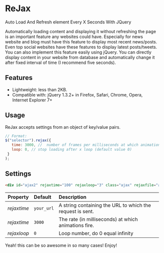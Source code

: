 ReJax
===============


Auto Load And Refresh element Every X Seconds With JQuery


Automatically loading content and displaying it without refreshing the page is an important feature any websites could have. Especially for news website and blog must have this feature to display most recent news/posts. Even top social websites have these features to display latest posts/tweets. You can also implement this feature easily using jQuery. You can directly display content in your website from database and automatically change it after fixed interval of time (I recommend five seconds).

## Features
* Lightweight: less than 2KB.
* Compatible with: jQuery 1.3.2+ in Firefox, Safari, Chrome, Opera, Internet Explorer 7+

## Usage

ReJax accepts settings from an object of key/value pairs.

 ```javascript
 // Format:
 $("selector").rejax({
    time: 3000, //  number of frames per milliseconds at which animations will run (default value 3000)
    loop: 0, // stop loading after x loop (default value 0)
  }
 );
```

## Settings

```html
<div id="ajax2" rejaxtime="100" rejaxloop="3" class="ajax" rejaxfile="ajax2.html"></div>
```

| Property      | Default    | Description                                              |
| ------------- |:-----------|:---------------------------------------------------------|
| *rejaxtime*   | `your_url`    | A string containing the URL to which the request is sent.|
| *rejaxtime*   | `3000`     | The rate (in milliseconds) at which animations fire.     |
| *rejaxloop*   | `0`        | Loop number, do 0 equal infinity                         |



Yeah! this can be so awesome in so many cases!
Enjoy!
